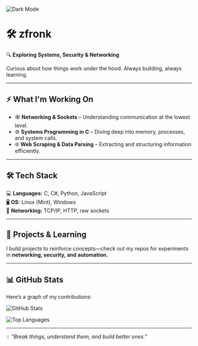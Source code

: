 <!-- Dark Theme Badge -->
![Dark Mode](https://img.shields.io/badge/MODE-DARK-%23000000?style=for-the-badge&logo=github)

# 🛠️ zfronk  

🔍 **Exploring Systems, Security & Networking**  

Curious about how things work under the hood. Always building, always learning.  

---

## ⚡ **What I'm Working On**  
- 🕸 **Networking & Sockets** – Understanding communication at the lowest level.  
- ⚙️ **Systems Programming in C** – Diving deep into memory, processes, and system calls.  
- 🌐 **Web Scraping & Data Parsing** – Extracting and structuring information efficiently.  

---

## 🛠 **Tech Stack**  
💻 **Languages:** C, C#, Python, JavaScript  
🖥 **OS:** Linux (Mint), Windows  
📡 **Networking:** TCP/IP, HTTP, raw sockets  

---

## 📂 **Projects & Learning**  
I build projects to reinforce concepts—check out my repos for experiments in **networking, security, and automation.**  

---

## 📊 **GitHub Stats**  
Here’s a graph of my contributions:

![GitHub Stats](https://github-readme-stats.vercel.app/api?username=zfronk&show_icons=true&theme=dark&count_private=true&hide=prs&include_all_commits=true&rank_icon=github)

![Top Languages](https://github-readme-stats.vercel.app/api/top-langs/?username=zfronk&layout=compact&theme=dark)

---

💡 *"Break things, understand them, and build better ones."*

